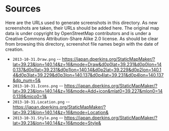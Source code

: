 # Sources

Here are the URLs used to generate screenshots in this directory.  As new screenshots are taken, their URLs should be added here.  The original map data is under copyright by OpenStreetMap contributors and is under a Creative Commons Attribution-Share Alike 2.0 license.  As should be clear from browsing this directory, screenshot file names begin with the date of creation.

* `2013-10-31.Draw.png` -- https://japan.dperkins.org/StaticMapMaker/?lat=39.23&lon=140.14&z=16&mode=Draw&d0p0lat=39.231&d0p0lon=140.137&d0p1lat=39.231&d0p1lon=140.14&d0p2lat=39.229&d0p2lon=140.14&d0p3lat=39.229&d0p3lon=140.137&d0p4lat=39.231&d0p4lon=140.137&dp_num=5&
* `2013-10-31.Icons.png` -- https://japan.dperkins.org/StaticMapMaker/?lat=39.23&lon=140.14&z=16&mode=Add+icon&mlat0=39.227&mlon0=140.139&mico0=1&
* `2013-10-31.Location.png` -- https://japan.dperkins.org/StaticMapMaker/?lat=39.23&lon=140.14&z=16&mode=Location&
* `2013-10-31.Style.png` -- https://japan.dperkins.org/StaticMapMaker/?lat=39.23&lon=140.14&z=16&mode=Style&
